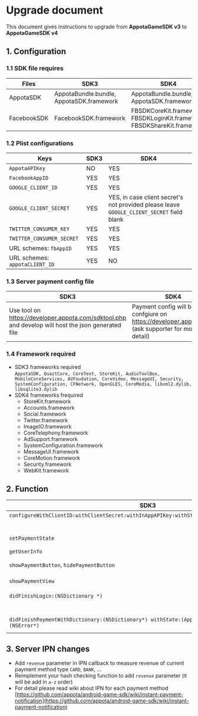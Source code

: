 Upgrade document
=======
This document gives instructions to upgrade from **AppotaGameSDK v3** to **AppotaGameSDK v4**

## 1. Configuration

### 1.1 SDK file requires

|Files|SDK3|SDK4|
|-----|----|----|
|AppotaSDK|AppotaBundle.bundle, AppotaSDK.framework|AppotaBundle.bundle, AppotaSDK.framework|
|FacebookSDK|FacebookSDK.framework|FBSDKCoreKit.framework  FBSDKLoginKit.framework FBSDKShareKit.framework|

### 1.2 Plist configurations

|Keys|SDK3|SDK4|
|----|----|----|
|`AppotaAPIKey`|NO|YES|
|`FacebookAppID`|YES|YES|
|`GOOGLE_CLIENT_ID`|YES|YES|
|`GOOGLE_CLIENT_SECRET`|YES|YES, in case client secret's not provided please leave `GOOGLE_CLIENT_SECRET` field blank|
|`TWITTER_CONSUMER_KEY`|YES|YES|
|`TWITTER_CONSUMER_SECRET`|YES|YES|
|URL schemes: `fbAppID`|YES|YES|
|URL schemes: `appotaCLIENT_ID`|YES|NO|

### 1.3 Server payment config file
|SDK3|SDK4|
|----|----|
|Use tool on https://developer.appota.com/sdktool.php and develop will host the json generated file|Payment config will be confgiure on https://developer.appota.com (ask supporter for more detail)|

### 1.4 Framework required
- SDK3 frameworks required  
 `AppotaSDK, QuaztCore, CoreText, StoreKit, AudioToolBox, MobileCoreServices, AVFoudation, CoreVideo, MessageUI, Security, SystemConfiguration, CFNetwork, OpenGLES, CoreMedia, libxml2.dylib, libsqlite3.dylib`
- SDK4 frameworks frequired
	- StoreKit.framework
	- Accounts.framework
	- Social.framework
	- Twitter.framework
	- ImageIO.framework
	- CoreTelephony.framework
	- AdSupport.framework
	- SystemConfiguration.framework
	- MessageUI.framework
	- CoreMotion.framework
	- Security.framework
	- WebKit.framework

## 2. Function 

|SDK3|SDK4|Change|
|-----|-----|-----|
|`configureWithClientID:withClientSecret:withInAppAPIKey:withState:withNoticeUrl:withConfigUrl`|`configure`|Change configure function|
||`SetAutoShowLoginDialog`|Auto show login dialog at SDK init|
|`setPaymentState`|`GetPaymentState(string packageID)`|Change machenism implement `GetPaymentState(String)` callback|
|`getUserInfo`|`getUserInfo`|Return [`AppotaUserLoginResult`](https://github.com/appota/ios-game-sdk/blob/master/class-document/AppotaUserLoginResult-class.md)|
|`showPaymentButton`, `hidePaymentButton`|`setSDKButtonVisibility(BOOL)`|call `setSDKButtonVisibility(BOOL)` true or false to hide or show floating button|
|`showPaymentView`|`showPaymentView`, `showPaymentViewWithPackageID(String)`|Change to `showPaymentView` and `showPaymentViewWithPackageID(String)`|
|`didFinishLogin:(NSDictionary *)`|`didLoginSuccess:(AppotaUserLoginResult*)`|Callback changed|
||`didCloseLoginView`|Callback changed|
|`didFinishPaymentWithDictionary:(NSDictionary*) withState:(AppotaPaymentState) withError:(NSError*)`|`didPaymentSuccessWithResult:(AppotaPaymentResult*)withPackage:(NSString *)`|Callback change return result [`AppotaPaymentResult`](https://github.com/appota/ios-game-sdk/blob/master/class-document/AppotaPaymentResult-class.md)|

## 3. Server IPN changes
- Add `revenue` parameter in IPN callback to measure revenue of current payment method type `CARD`, `BANK`, ...
- Reimplement your hash checking function to add `revenue` parameter (it will be add in `a-z` order)
- For detail please read wiki about IPN for each payment method [https://github.com/appota/android-game-sdk/wiki/instant-payment-notification](https://github.com/appota/android-game-sdk/wiki/instant-payment-notification)